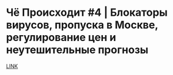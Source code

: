 # Чё Происходит #4 | Блокаторы вирусов, пропуска в Москве, регулирование цен и неутешительные прогнозы



[LINK](https://varlamov.ru/3857876.html)